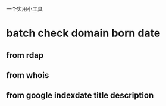 一个实用小工具

# batch  check domain born date


## from rdap


## from whois


## from google indexdate title description

